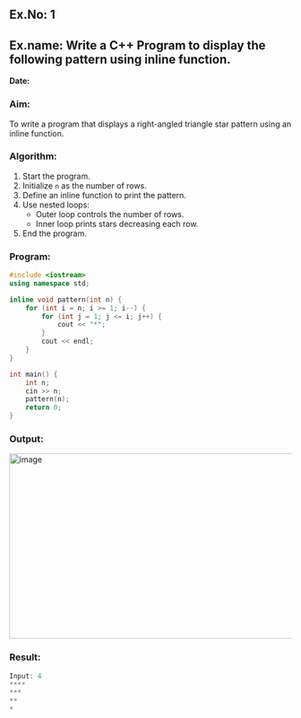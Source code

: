 ## Ex.No: 1  
## Ex.name: Write a C++ Program to display the following pattern using inline function.  

**Date:**  

### Aim:  
To write a program that displays a right-angled triangle star pattern using an inline function.

### Algorithm:  
1. Start the program.  
2. Initialize `n` as the number of rows.  
3. Define an inline function to print the pattern.  
4. Use nested loops:  
   - Outer loop controls the number of rows.  
   - Inner loop prints stars decreasing each row.  
5. End the program.  

### Program:
```cpp
#include <iostream>
using namespace std;

inline void pattern(int n) {
    for (int i = n; i >= 1; i--) {
        for (int j = 1; j <= i; j++) {
            cout << "*";
        }
        cout << endl;
    }
}

int main() {
    int n;
    cin >> n;
    pattern(n);
    return 0;
}
```

### Output:

<img width="1167" height="330" alt="image" src="https://github.com/user-attachments/assets/a25b109e-b495-406b-a260-9376fd222d03" />

### Result:
```cpp
Input: 4
****
***
**
*

```

